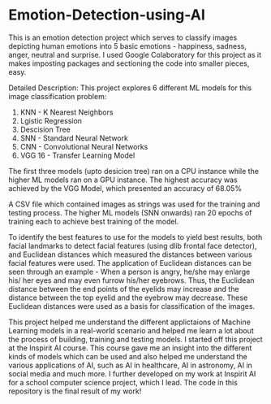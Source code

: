 # Emotion-Detection-using-AI
This is an emotion detection project which serves to classify images depicting human emotions into 5 basic emotions - happiness, sadness, anger, neutral and surprise. I used Google Colaboratory for this project as it makes imposting packages and sectioning the code into smaller pieces, easy. 

Detailed Description:
This project explores 6 different ML models for this image classification problem:
1. KNN - K Nearest Neighbors
2. Lgistic Regression
3. Descision Tree 
4. SNN - Standard Neural Network 
5. CNN - Convolutional Neural Networks
6. VGG 16 - Transfer Learning Model

The first three models (upto desicion tree) ran on a CPU instance while the higher ML models ran on a GPU instance. 
The highest accuracy was achieved by the VGG Model, which presented an accuracy of 68.05%

A CSV file which contained images as strings was used for the training and testing process. The higher ML models (SNN onwards) ran 20 epochs of training each to achieve best training of the model. 

To identify the best features to use for the models to yield best results, both facial landmarks to detect facial features (using dlib frontal face detector), and Euclidean distances which measured the distances between various facial features were used. The application of Euclidean distances can be seen through an example - When a person is angry, he/she may enlarge his/ her eyes and may even furrow his/her eyebrows. Thus, the Euclidean distance between the end points of the eyelids may increase and the distance between the top eyelid and the eyebrow may decrease. These Euclidean distances were used as a basis for classification of the images. 

This project helped me understand the different applictaions of Machine Learning models in a real-world scenario and helped me learn a lot about the process of building, training and testing models. 
I started off this project at the Inspirit AI course. This course gave me an insight into the different kinds of models which can be used and also helped me understand the various applications of AI, such as AI in healthcare, AI in astronomy, AI in social media and much more. 
I further developed on my work at Inspirit AI for a school computer science project, which I lead. 
The code in this repository is the final result of my work!


